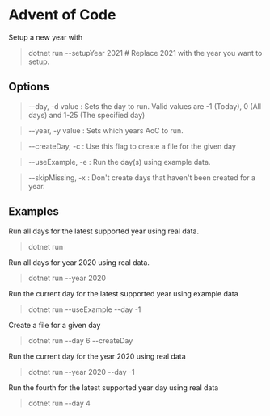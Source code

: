 # Advent of Code

Setup a new year with

> dotnet run --setupYear 2021 # Replace 2021 with the year you want to setup.

## Options

> --day, -d value : Sets the day to run. Valid values are -1 (Today), 0 (All days) and 1-25 (The specified day)

> --year, -y value : Sets which years AoC to run.

> --createDay, -c : Use this flag to create a file for the given day

> --useExample, -e : Run the day(s) using example data.

> --skipMissing, -x : Don't create days that haven't been created for a year.

## Examples

Run all days for the latest supported year using real data.

> dotnet run

Run all days for year 2020 using real data.

> dotnet run --year 2020

Run the current day for the latest supported year using example data

> dotnet run --useExample --day -1

Create a file for a given day

> dotnet run --day 6 --createDay

Run the current day for the year 2020 using real data

> dotnet run --year 2020 --day -1

Run the fourth for the latest supported year day using real data

> dotnet run --day 4
